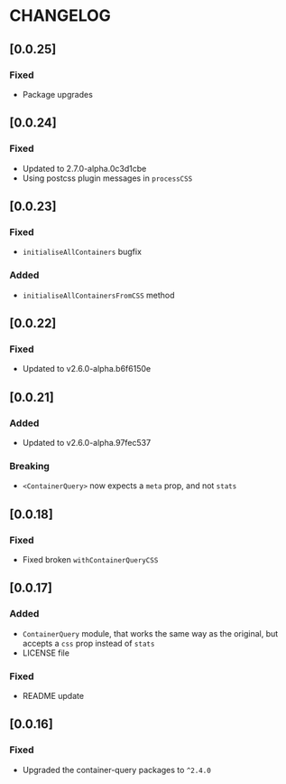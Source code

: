 # CHANGELOG

## [0.0.25]

### Fixed

* Package upgrades

## [0.0.24]

### Fixed

* Updated to 2.7.0-alpha.0c3d1cbe
* Using postcss plugin messages in `processCSS`

## [0.0.23]

### Fixed

* `initialiseAllContainers` bugfix

### Added

* `initialiseAllContainersFromCSS` method

## [0.0.22]

### Fixed

* Updated to v2.6.0-alpha.b6f6150e

## [0.0.21]

### Added

* Updated to v2.6.0-alpha.97fec537

### Breaking

* `<ContainerQuery>` now expects a `meta` prop, and not `stats`

## [0.0.18]

### Fixed

* Fixed broken `withContainerQueryCSS`

## [0.0.17]

### Added

* `ContainerQuery` module, that works the same way as the original, but accepts
  a `css` prop instead of `stats`
* LICENSE file

### Fixed

* README update

## [0.0.16]

### Fixed

* Upgraded the container-query packages to `^2.4.0`
